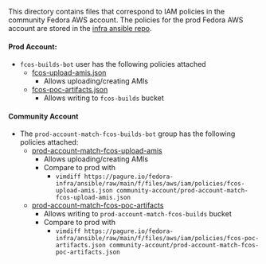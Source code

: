 
This directory contains files that correspond to IAM policies in the
community Fedora AWS account. The policies for the prod Fedora AWS
account are stored in the [infra ansible repo](https://pagure.io/fedora-infra/ansible).

#### Prod Account:

- `fcos-builds-bot` user has the following policies attached
    - [fcos-upload-amis.json](https://pagure.io/fedora-infra/ansible/blob/main/f/files/aws/iam/policies/fcos-upload-amis.json)
        - Allows uploading/creating AMIs
    - [fcos-poc-artifacts.json](https://pagure.io/fedora-infra/ansible/blob/main/f/files/aws/iam/policies/fcos-poc-artifacts.json)
        - Allows writing to `fcos-builds` bucket

#### Community Account

- The `prod-account-match-fcos-builds-bot` group has the following policies attached:
    - [prod-account-match-fcos-upload-amis](community-account/prod-account-match-fcos-upload-amis.json)
        - Allows uploading/creating AMIs
        - Compare to prod with
            - `vimdiff https://pagure.io/fedora-infra/ansible/raw/main/f/files/aws/iam/policies/fcos-upload-amis.json community-account/prod-account-match-fcos-upload-amis.json`
    - [prod-account-match-fcos-poc-artifacts](community-account/prod-account-match-fcos-poc-artifacts.json)
        - Allows writing to `prod-account-match-fcos-builds` bucket
        - Compare to prod with
            - `vimdiff https://pagure.io/fedora-infra/ansible/raw/main/f/files/aws/iam/policies/fcos-poc-artifacts.json community-account/prod-account-match-fcos-poc-artifacts.json`
